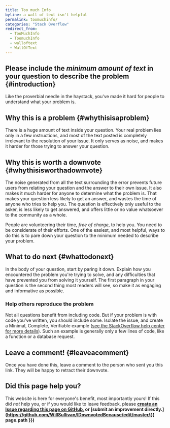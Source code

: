 ```yaml
---
title: Too much Info
byline: a wall of text isn't helpful
permalink: toomuchinfo/
categories: "Stack Overflow"
redirect_from:
  - TooMuchInfo
  - ToomuchInfo
  - walloftext
  - WallOfText
---
```

## Please include the _minimum amount of text_ in your question to describe the problem {#introduction}
Like the proverbial needle in the haystack, you've made it hard for people to understand what your problem is.

## Why this is a problem {#whythisisaproblem}
There is a huge amount of text inside your question. Your real problem lies only in a few instructions, and most of the text posted is completely irrelevant to the resolution of your issue. It only serves as noise, and makes it harder for those trying to answer your question.

## Why this is worth a downvote {#whythisisworthadownvote}
The noise generated from all the text surrounding the error prevents future users from relating your question and the answer to their own issue. It also makes it much harder for anyone to determine what the problem is.  That makes your question less likely to get an answer, and wastes the time of anyone who tries to help you. The question is effectively only useful to the asker, is less likely to get answered, and offers little or no value whatsoever to the community as a whole.

People are volunteering their time, _free of charge_, to help you. You need to be considerate of their efforts. One of the easiest, and most helpful, ways to do this is to pare down your question to the minimum needed to describe your problem.

## What to do next {#whattodonext}
In the body of your question, start by paring it down. Explain how you encountered the problem you're trying to solve, and any difficulties that have prevented you from solving it yourself. The first paragraph in your question is the second thing most readers will see, so make it as engaging and informative as possible.

### Help others reproduce the problem

Not all questions benefit from including code. But if your problem is with code you've written, you should include some.  Isolate the issue, and create a Minimal, Complete, Verifiable example ([see the StackOverflow help center for more details](https://stackoverflow.com/help/mcve)). Such an example is generally only a few lines of code, like a function or a database request.

## Leave a comment! {#leaveacomment}
Once you have done this, leave a comment to the person who sent you this link. They will be happy to retract their downvote.

## Did this page help you?
This website is here for everyone's benefit, most importantly yours! If this did <i>not</i> help you, or if you would
like to leave feedback, please **[create an Issue regarding this page on GitHub,](https://github.com/WillSullivan/IDownvotedBecause/issues/new) or [submit an improvement directly.](https://github.com/WillSullivan/IDownvotedBecause/edit/master/{{ page.path }})**
